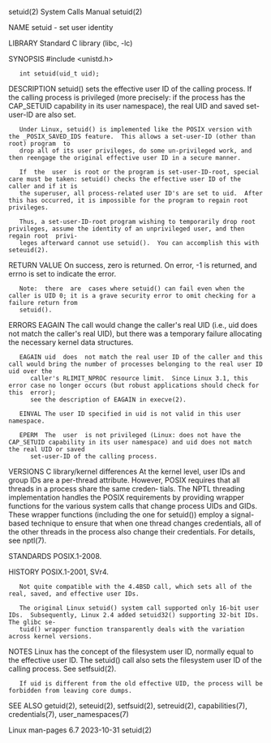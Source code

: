 setuid(2)							      System Calls Manual							     setuid(2)

NAME
       setuid - set user identity

LIBRARY
       Standard C library (libc, -lc)

SYNOPSIS
       #include <unistd.h>

       int setuid(uid_t uid);

DESCRIPTION
       setuid()	 sets  the  effective user ID of the calling process.  If the calling process is privileged (more precisely: if the process has the CAP_SETUID
       capability in its user namespace), the real UID and saved set-user-ID are also set.

       Under Linux, setuid() is implemented like the POSIX version with the _POSIX_SAVED_IDS feature.  This allows a set-user-ID (other than root) program  to
       drop all of its user privileges, do some un-privileged work, and then reengage the original effective user ID in a secure manner.

       If  the	user  is root or the program is set-user-ID-root, special care must be taken: setuid() checks the effective user ID of the caller and if it is
       the superuser, all process-related user ID's are set to uid.  After this has occurred, it is impossible for the program to regain root privileges.

       Thus, a set-user-ID-root program wishing to temporarily drop root privileges, assume the identity of an unprivileged user, and then regain root	privi‐
       leges afterward cannot use setuid().  You can accomplish this with seteuid(2).

RETURN VALUE
       On success, zero is returned.  On error, -1 is returned, and errno is set to indicate the error.

       Note:  there  are  cases where setuid() can fail even when the caller is UID 0; it is a grave security error to omit checking for a failure return from
       setuid().

ERRORS
       EAGAIN The call would change the caller's real UID (i.e., uid does not match the caller's real UID), but there was a temporary failure  allocating  the
	      necessary kernel data structures.

       EAGAIN uid  does	 not match the real user ID of the caller and this call would bring the number of processes belonging to the real user ID uid over the
	      caller's RLIMIT_NPROC resource limit.  Since Linux 3.1, this error case no longer occurs (but robust applications should check for this  error);
	      see the description of EAGAIN in execve(2).

       EINVAL The user ID specified in uid is not valid in this user namespace.

       EPERM  The  user	 is not privileged (Linux: does not have the CAP_SETUID capability in its user namespace) and uid does not match the real UID or saved
	      set-user-ID of the calling process.

VERSIONS
   C library/kernel differences
       At the kernel level, user IDs and group IDs are a per-thread attribute.	However, POSIX requires that all threads in a process share the	 same  creden‐
       tials.	The  NPTL  threading  implementation  handles  the  POSIX requirements by providing wrapper functions for the various system calls that change
       process UIDs and GIDs.  These wrapper functions (including the one for setuid()) employ a signal-based technique to ensure that when one thread changes
       credentials, all of the other threads in the process also change their credentials.  For details, see nptl(7).

STANDARDS
       POSIX.1-2008.

HISTORY
       POSIX.1-2001, SVr4.

       Not quite compatible with the 4.4BSD call, which sets all of the real, saved, and effective user IDs.

       The original Linux setuid() system call supported only 16-bit user IDs.	Subsequently, Linux 2.4 added setuid32() supporting 32-bit IDs.	 The glibc se‐
       tuid() wrapper function transparently deals with the variation across kernel versions.

NOTES
       Linux has the concept of the filesystem user ID, normally equal to the effective user ID.  The setuid() call also sets the filesystem user  ID  of  the
       calling process.	 See setfsuid(2).

       If uid is different from the old effective UID, the process will be forbidden from leaving core dumps.

SEE ALSO
       getuid(2), seteuid(2), setfsuid(2), setreuid(2), capabilities(7), credentials(7), user_namespaces(7)

Linux man-pages 6.7							  2023-10-31								     setuid(2)

